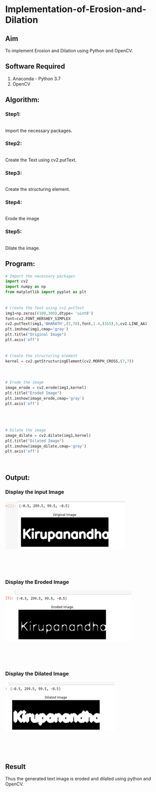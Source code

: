 # Implementation-of-Erosion-and-Dilation
## Aim
To implement Erosion and Dilation using Python and OpenCV.
## Software Required
1. Anaconda - Python 3.7
2. OpenCV
## Algorithm:
### Step1:
<br>Import the necessary packages.


### Step2:
<br>Create the Text using cv2.putText.

### Step3:
<br>Create the structuring element.

### Step4:
<br>Erode the image

### Step5:
<br>Dilate the image.

 
## Program:

``` Python
# Import the necessary packages
import cv2
import numpy as np
from matplotlib import pyplot as plt


# Create the Text using cv2.putText
img1=np.zeros((100,300),dtype= 'uint8') 
font=cv2.FONT_HERSHEY_SIMPLEX
cv2.putText(img1,'BHARATH',(5,70),font,1.4,(355),5,cv2.LINE_AA)
plt.imshow(img1,cmap='gray')
plt.title("Original Image")
plt.axis('off')


# Create the structuring element
kernel = cv2.getStructuringElement(cv2.MORPH_CROSS,(7,7))



# Erode the image
image_erode = cv2.erode(img1,kernel)
plt.title("Eroded Image")
plt.imshow(image_erode,cmap='gray')
plt.axis('off')




# Dilate the image
image_dilate = cv2.dilate(img1,kernel)
plt.title("Dilated Image")
plt.imshow(image_dilate,cmap='gray')
plt.axis('off')




```
## Output:

### Display the input Image
![op](./1.png)
<br>
<br>
<br>
<br>
<br>

### Display the Eroded Image
![op](./2.png)
<br>
<br>
<br>
<br>
<br>

### Display the Dilated Image
![op](./3.png)
<br>
<br>
<br>
<br>
<br>

## Result
Thus the generated text image is eroded and dilated using python and OpenCV.